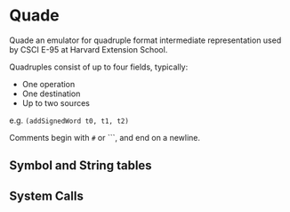 # Quade

Quade an emulator for quadruple format intermediate representation used by CSCI
E-95 at Harvard Extension School.

Quadruples consist of up to four fields, typically:

  * One operation
  * One destination
  * Up to two sources

   e.g. `(addSignedWord t0, t1, t2)`

Comments begin with `#` or `\``, and end on a newline.

## Symbol and String tables

## System Calls

